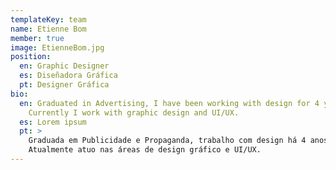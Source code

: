 ```yaml
---
templateKey: team
name: Etienne Bom
member: true
image: EtienneBom.jpg
position:
  en: Graphic Designer
  es: Diseñadora Gráfica
  pt: Designer Gráfica
bio:
  en: Graduated in Advertising, I have been working with design for 4 years.
    Currently I work with graphic design and UI/UX.
  es: Lorem ipsum
  pt: >
    Graduada em Publicidade e Propaganda, trabalho com design há 4 anos.
    Atualmente atuo nas áreas de design gráfico e UI/UX.
---
```

